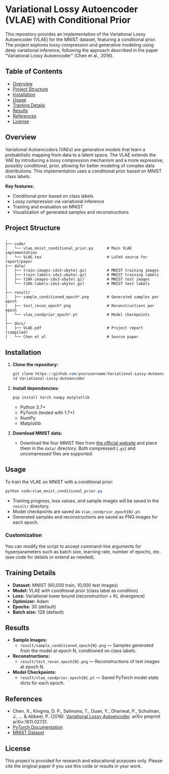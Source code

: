 
# Variational Lossy Autoencoder (VLAE) with Conditional Prior

This repository provides an implementation of the Variational Lossy Autoencoder (VLAE) for the MNIST dataset, featuring a conditional prior. The project explores lossy compression and generative modeling using deep variational inference, following the approach described in the paper "Variational Lossy Autoencoder" (Chen et al., 2016).

## Table of Contents
- [Overview](#overview)
- [Project Structure](#project-structure)
- [Installation](#installation)
- [Usage](#usage)
- [Training Details](#training-details)
- [Results](#results)
- [References](#references)
- [License](#license)

## Overview

Variational Autoencoders (VAEs) are generative models that learn a probabilistic mapping from data to a latent space. The VLAE extends the VAE by introducing a lossy compression mechanism and a more expressive, possibly conditional, prior, allowing for better modeling of complex data distributions. This implementation uses a conditional prior based on MNIST class labels.

**Key features:**
- Conditional prior based on class labels
- Lossy compression via variational inference
- Training and evaluation on MNIST
- Visualization of generated samples and reconstructions

## Project Structure

```text
.
├── code/
│   └── vlae_mnist_conditional_prior.py      # Main VLAE implementation
│	└── VLAE.tex 							 # LaTeX source for report/paper
├── data/
│   ├── train-images-idx3-ubyte(.gz)         # MNIST training images
│   ├── train-labels-idx1-ubyte(.gz)         # MNIST training labels
│   ├── t10k-images-idx3-ubyte(.gz)          # MNIST test images
│   └── t10k-labels-idx1-ubyte(.gz)          # MNIST test labels
│
├── result/
│   ├── sample_conditioned_epoch*.png        # Generated samples per epoch
│   ├── test_recon_epoch*.png                # Reconstructions per epoch
│   └── vlae_condprior_epoch*.pt             # Model checkpoints
│
├── docs/
│   ├── VLAE.pdf                             # Project report (compiled)
│   └── Chen et al                           # Source paper 
```

## Installation

1. **Clone the repository:**
	 ```powershell
	 git clone https://github.com/yourusername/Variational-Lossy-Autoencoder.git
	 cd Variational-Lossy-Autoencoder
	 ```
2. **Install dependencies:**
	 ```powershell
	 pip install torch numpy matplotlib
	 ```
	 - Python 3.7+
	 - PyTorch (tested with 1.7+)
	 - NumPy
	 - Matplotlib

3. **Download MNIST data:**
	 - Download the four MNIST files from [the official website](http://yann.lecun.com/exdb/mnist/) and place them in the `data/` directory. Both compressed (`.gz`) and uncompressed files are supported.

## Usage

To train the VLAE on MNIST with a conditional prior:

```powershell
python code/vlae_mnist_conditional_prior.py
```

- Training progress, loss values, and sample images will be saved in the `result/` directory.
- Model checkpoints are saved as `vlae_condprior_epoch{N}.pt`.
- Generated samples and reconstructions are saved as PNG images for each epoch.

### Customization

You can modify the script to accept command-line arguments for hyperparameters such as batch size, learning rate, number of epochs, etc. (see code for details or extend as needed).

## Training Details

- **Dataset:** MNIST (60,000 train, 10,000 test images)
- **Model:** VLAE with conditional prior (class label as condition)
- **Loss:** Variational lower bound (reconstruction + KL divergence)
- **Optimizer:** Adam
- **Epochs:** 30 (default)
- **Batch size:** 128 (default)

## Results

- **Sample Images:**
	- `result/sample_conditioned_epoch{N}.png` — Samples generated from the model at epoch N, conditioned on class labels.
- **Reconstructions:**
	- `result/test_recon_epoch{N}.png` — Reconstructions of test images at epoch N.
- **Model Checkpoints:**
	- `result/vlae_condprior_epoch{N}.pt` — Saved PyTorch model state dicts for each epoch.

## References

- Chen, X., Kingma, D. P., Salimans, T., Duan, Y., Dhariwal, P., Schulman, J., ... & Abbeel, P. (2016). [Variational Lossy Autoencoder](https://arxiv.org/abs/1611.02731). arXiv preprint arXiv:1611.02731.
- [PyTorch Documentation](https://pytorch.org/docs/stable/index.html)
- [MNIST Dataset](http://yann.lecun.com/exdb/mnist/)

## License

This project is provided for research and educational purposes only. Please cite the original paper if you use this code or results in your work.
